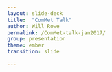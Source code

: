 ```yaml
---
layout: slide-deck
title:  "ComMet Talk"
author: Will Rowe
permalink: /ComMet-talk-jan2017/
group: presentation
theme: ember
transition: slide

---
```



<script type="text/template">

ComMet 2017

***

# Finding antibiotic resistance genes in metagenomes

***

Will Rowe PhD


<br/>web: [will-rowe.github.io](https://will-rowe.github.io) | twitter: [wil_rowe](https://twitter.com/wil_rowe)

----

## Today's talk

***

* Mining metagenomes for Antibiotic Resistance Genes (ARGs)

  - a resource overview

  - current approaches

  - development & demonstration of SEAR

* Antibiotic resistance and the environment

  - pilot study of the River Cam catchment

  - going beyond detection

  - current work

* Closing

  - considerations for mining large-datasets

----

## Mining metagenomes for ARGs

***

* Antibiotic resistance is a major public health issue

  - acquisition of ARGs by pathogens has serious implications for treatment and prevention of bacterial infections

* Metagenomics is well suited to ARG detection

  - circumvents need to culture / design detection panel

* Several practical considerations

  - resource availability (e.g. computational infrastructure)

  - metagenomic design (functional / shotgun / amplicon)

  - optimal DNA / library preparation

* The field is continually advancing

  - sequencing and algorithmic advances & integrative approaches

---

In designing a metagenomic experiment to identify ARGs, what analysis methods and resources are available?

---

![arg-tool-timeline]({{site.url}}/slides/slide-data/host-microbe-talk-jan2017/arg-tool-timeline.svg)

---

So there are a lot of ARG databases and analysis tools/methods available - what are being used and what should we use?

---

![arg-tool-timeline]({{site.url}}/slides/slide-data/host-microbe-talk-jan2017/papers-over-time.png)

---

### Screening Currency Notes for Microbial Pathogens and Antibiotic Resistance Genes Using a Shotgun Metagenomic Approach

***

![currency-fig](http://journals.plos.org/plosone/article/figure/image?download&size=large&id=info:doi/10.1371/journal.pone.0128711.g005)

> Jalali S, Kohli S, Latka C, Bhatia S, Vellarikal SK, et al. (2015) Screening Currency Notes for Microbial Pathogens and Antibiotic Resistance Genes Using a Shotgun Metagenomic Approach. PLOS ONE 10(6): e0128711. [https://doi.org/10.1371/journal.pone.0128711](https://doi.org/10.1371/journal.pone.0128711)

* metagenome assembly > blast contigs to ARG database (ARDB)

---

### Elucidating selection processes for antibiotic resistance in sewage treatment plants using metagenomics

***

![BP-paper-fig](http://ars.els-cdn.com/content/image/1-s2.0-S0048969716314176-fx1.jpg)

> Johan Bengtsson-Palme et al. Elucidating selection processes for antibiotic resistance in sewage treatment plants using metagenomics, Science of The Total Environment, Volume 572, 1 December 2016, Pages 697-712, ISSN 0048-9697, [http://doi.org/10.1016/j.scitotenv.2016.06.228](http://doi.org/10.1016/j.scitotenv.2016.06.228).

* metagenome assembly > blast contigs to ARG database (Resqu)

---

### ...monitoring antimicrobial resistance in swine herds

***

![](https://www.researchgate.net/profile/Berith_Knudsen/publication/309846485/figure/fig1/AS:427245778018307@1478874739241/Figure2-Metagenomic-associations-between-pig-and-manure-floor-samples-The-resistance.png)

> Patrick Munk et al. A sampling and metagenomic sequencing-based methodology for monitoring antimicrobial resistance in swine herds. J Antimicrob Chemother 2017; 72 (2): 385-392. doi: [10.1093/jac/dkw415](10.1093/jac/dkw415)

* metagenomic reads > map reads to ARG database (ResFinder)

---

### A few more...

***

> Baowei Chen, Ke Yuan, Xin Chen, Ying Yang, Tong Zhang, Yawei Wang, Tiangang Luan, Shichun Zou, and Xiangdong Li, Metagenomic Analysis Revealing Antibiotic Resistance Genes (ARGs) and Their Genetic Compartments in the Tibetan Environment, Environmental Science & Technology 2016 50 (13), 6670-6679
DOI: [10.1021/acs.est.6b00619](10.1021/acs.est.6b00619)

> Tao W, Zhang XX, Zhao F, Huang K, Ma H, et al. (2016) High Levels of Antibiotic Resistance Genes and Their Correlations with Bacterial Community and Mobile Genetic Elements in Pharmaceutical Wastewater Treatment Bioreactors. PLOS ONE 11(6): e0156854. [https://doi.org/10.1371/journal.pone.0156854](https://doi.org/10.1371/journal.pone.0156854)

> Feng Ju, Bing Li, Liping Ma, Yubo Wang, Danping Huang, Tong Zhang, Antibiotic resistance genes and human bacterial pathogens: Co-occurrence, removal, and enrichment in municipal sewage sludge digesters, Water Research, Volume 91, 15 March 2016, Pages 1-10, ISSN 0043-1354, [http://doi.org/10.1016/j.watres.2015.11.071](http://doi.org/10.1016/j.watres.2015.11.071)

> David Fitzpatrick, Fiona Walsh; Antibiotic resistance genes across a wide variety of metagenomes. FEMS Microbiol Ecol 2016; 92 (2): fiv168. doi: [10.1093/femsec/fiv168](10.1093/femsec/fiv168)

> Li An-Dong, Li Li-Guan, Zhang Tong, Exploring antibiotic resistance genes and metal resistance genes in plasmid metagenomes from wastewater treatment plants, Frontiers in Microbiology [http://journal.frontiersin.org/article/10.3389/fmicb.2015.01025](http://journal.frontiersin.org/article/10.3389/fmicb.2015.01025)    

* metagenomic reads > blast reads to ARG database (ARDB)

---

### Rapid resistome mapping using nanopore sequencing

***

![nanopore-fig](https://pbs.twimg.com/media/CpAds8LVYAAPbyW.jpg)

> Eric van der Helm, Lejla Imamovic, Mostafa M. Hashim Ellabaan, Willem van Schaik, Anna Koza, Morten O.A. Sommer; Rapid resistome mapping using nanopore sequencing. Nucleic Acids Res 2017 gkw1328. doi: [10.1093/nar/gkw1328](10.1093/nar/gkw1328)

* functional screen > nanopore sequencing > blast reads to ARG database (CARD)

---

### Pathomap

***

![pathomap](http://here360-content.s3.amazonaws.com/uploads/2015/05/PathoMap-6.jpg)

> Afshinnekoo et al., Geospatial Resolution of Human and Bacterial Diversity with City-Scale Metagenomics, CELS
(2015), [http://dx.doi.org/10.1016/j.cels.2015.01.001](http://dx.doi.org/10.1016/j.cels.2015.01.001)

* metagenomic reads > map reads to specific ARG targets

---

### Underworlds

***

![underworlds](https://spectrum.mit.edu/wp-content/uploads/underworlds_emblem_05-400x300.jpg)

> project home: [http://underworlds.mit.edu/](http://underworlds.mit.edu/)

* monitoring microbial life in "smart sewers" (via Luigi robot)

* no current paper / ARG data

---

![underworlds_2](https://spectrum.mit.edu/wp-content/uploads/underworlds_2.png)

---

| Algorithm | Advantages | Disadvantages |
| --------- | --------- | --------- |
| BLAST (reads) | easy to run(?) | no full-length annotations, <br/>high false positive rate, <br/>limited downstream use |
||||
| BLAST (contigs) | accessible (GUI and db-based) | relies on high quality assembly |
||||
| k-mer | good sensitivity with low sequencing coverage | very database dependent, <br/>hard to resolve multiple closely-related ARGs |
||||
| mapping | high-throughput, <br/>infer relative ARG abundance | consideration needed for mapping ambiguities |
||||
| HMM | detect highly divergent ARGs, <br/>circumvents some db bias | high computational demand, <br/>hard to implement |

---

### Mining metagenomes for Antibiotic Resistance Genes (ARGs)

***

* that was a non-exhaustive methods comparison for short read shotgun metagenomics

* no definitive method but there are some common themes

  - contig blast and read mapping are common, newer dbs not trickling through yet though

  - a lot of publications are still just blasting reads to ARDB

  - its good to have a catchy project name

* experimental design dictates most appropriate analysis method

  - sequencing platform (read length, error, coverage)

  - amount of isolated DNA (and library prep type)

* try several methods and/or implement a new one

---

### Search Engine for Antimicrobial Resistance (SEAR)

***

* developed at start of PhD (~2012)

* needed to annotate full-length ARGs from metagenomic data

  - circumvents need to assemble

  - blasting reads took too long & not informative

  - wanted to quantify abundance

* first foray into programming

----

<section data-background-video="/slides/slide-data/host-microbe-talk-jan2017/sear_lowres2.mp4" data-background-video-loop data-background-video-muted data-background-color="#000"></section>

----

### SEAR

***

* clusters the database to collapse closely related references

* optional host subtraction

* clusters reads to representative sequences

* maps reads within each cluster to generate consensus sequence

* calculates relative abundance using Reads Per Kilobase / Million (RPMK)

* blasts consensus sequence to ARG databases

---

{% capture markdown-pt1 %}
### SEAR

***

{% endcapture %}
{% capture markdown-pt2 %}

* SEAR annotates full-length ARGs from metagenomic data

* Command line, web and [BaseSpace](https://basespace.illumina.com/apps/2083081/SEAR-Antibiotic-Resistance) versions

>ROWE, W. et al. 2015. SEAR: A cloud compatible pipeline and Web Interface for Rapidly Detecting Antimicrobial Resistance Genes Directly from Sequence Data PLoS One
{% endcapture %}

{{ markdown-pt1 | markdownify }}
<iframe data-src="https://www.illumina.com/informatics/research/sequencing-data-analysis-management/basespace/basespace-apps/sear-antibiotic-resistance-2083081.html" width="700" height="350" frameborder="0" marginwidth="0" marginheight="0" scrolling="yes" style="border:2px solid #000; margin-bottom:5px; max-width: 100%;" allowfullscreen> </iframe>
{{ markdown-pt2 | markdownify }}

---

![basespace1]({{site.url}}/slides/slide-data/host-microbe-talk-jan2017/basespace2.png)

---

![basespace1]({{site.url}}/slides/slide-data/host-microbe-talk-jan2017/basespace3.png)

---
![basespace1]({{site.url}}/slides/slide-data/host-microbe-talk-jan2017/basespace4.png)

----

## Antibiotic resistance & the environment

***

* What roles do the environment & human activities have in disseminating ARGs?

* Focus on a single river catchment and identify sources of ARGs

  - repeat sampling

  - background sampling

* Apply SEAR to estimate ARG abundance

----

<section data-background="{{site.url}}/slides/slide-data/host-microbe-talk-jan2017/cam.jpg"></section>

<section data-background="http://exoplanets.phy.cam.ac.uk/Meetings/UKCambridgeRiverCamBanner.jpg"></section>

<section data-background-video="/slides/slide-data/host-microbe-talk-jan2017/sewer.mp4" data-background-video-loop data-background-video-muted data-background-color="#000"></section>

----

### Pilot study of Cam catchment

***

![pilot-study-fig-1](https://www.researchgate.net/profile/Will_Rowe/publication/287420147/figure/fig3/AS:453676109176832@1485176221310/Fig-1.png)

 * ARGs are present in human and animal effluents

> ROWE, W. et al. 2016. Comparative metagenomics reveals a diverse range of antimicrobial resistance genes in effluents entering a river catchment. WaterSciTech

----

As with the previously mentioned papers - ARGs are found everywhere! But what is their significance / should we refine our search?

----

<section data-background="/slides/slide-data/host-microbe-talk-jan2017/exap.svg"></section>

----

### Over-expression of ARGs in effluents

***

![jac-study-fig-2]({{site.url}}/slides/slide-data/host-microbe-talk-jan2017/jac-2.png)

 * Over-expression of *blaOXA* and *blaGES* in hospital effluents

> ROWE, W. et al. 2017. Overexpression of antibiotic resistance genes in hospital effluents over time. J Antimicrob Chemother dkx017. doi: [10.1093/jac/dkx017](https://doi.org/10.1093/jac/dkx017)

---

![jac-study-fig-3]({{site.url}}/slides/slide-data/host-microbe-talk-jan2017/jac-3.png)

---

![jac-study-fig-1]({{site.url}}/slides/slide-data/host-microbe-talk-jan2017/jac-1.png)

---

### Over-expression of ARGs in effluents

***

* ARG transcripts are in the environment

* Observed differentially expressed ARG transcripts

  - one-sample t-tests were used to determine significant deviation of abundance log DNA/RNA ratios from zero (+FDR)

  - should we consider a more sophisticated approach utilising metatranscriptome count data and modelling? (how many replicates?)

* Associated ARG data with drug usage & LCMS data

  - found possible links to anthropogenic activity

----

So we can filter a gene list & find ARGs that appear to being utilised . . . Are they persisting and are pathogens using them?

----

### Endospore-forming bacteria & ARG distribution

***

* Extensive sampling of the river catchment for bacterial communities & endospores

  - evaluating human impact & ARG persistance / metagenome limitations

* Sample the river catchment, hospital and farm effluents and then enriching for clostridia spores

* Combine data with existing catchment information

---

![cam-catchment]({{site.url}}/slides/slide-data/host-microbe-talk-jan2017/cam-catchment.png)

---

![spores]({{site.url}}/slides/slide-data/host-microbe-talk-jan2017/tree-1.png)

---

### Endospore-forming bacteria & ARG distribution

***

* Some conclusions so far:

  - ARGs are abundant in effluents

  - they can be over-expressed

  - dormant endospores harbor ARGs

* What impact are these effluents having on the wider environment?

  - waiting on sequencing river sample sequencing . . .

  - several good papers out there that address this question

----

## Closing

***

What considerations should we make for mining ARGs from large metagenomic datasets?

---

### Considerations

***

* If we are wanting to quantify ARGs, how to normalise?

  - within-sample normalisation? e.g. RPKM / FPKM / TPM - what's the bias?

  - implement additional normalisation for between samples - 16S normalisation of RPKM values?

  - replicates and RNA-seq style differential expression? apply statistical models to counts?

* False positives and negatives?

  - what does metagenomics miss & should we be confirming findings?

* What are the implications?

  - should we look beyond ARG presence/absence? transcriptomics / proteomics etc.

---

### Considerations cont.

***

* Where should we be looking to?

  - lots of new databases which aren't being utilised in the literature yet

  - technology - long read sequencing for metagenomics? single-cell? a few papers emerging

* New algorithms for metagenomics

  - pseudoalignment & expectation maximization

  - singular value decomposition (latent strain analysis)

  - random forest and neural nets (machine learning)

* Best practice for ARG identification comes down to question being asked!

---

### Acknowledgements

***

| University of Cambridge | CEFAS | GSK |
| :---------------------: | :---: | :--: |
| Gareth Pearce | David Verner-Jeffreys | Jim Ryan |
| Duncan Maskell | Craig Baker-Austin | |
| | | |


| Sanger Institute | CU Hospital |
| :--------------: | :--------: |
| Trevor Lawley | Christianne Micallef |
| Mark Stares | |
| Kate Baker | |

***

slides available: [will-rowe.github.io/ComMet-talk-jan2017](https://will-rowe.github.io/ComMet-talk-jan2017)

</script>

